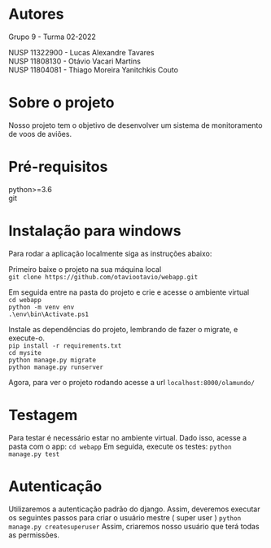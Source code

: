 # Autores

Grupo 9 - Turma 02-2022

NUSP 11322900 - Lucas Alexandre Tavares \
NUSP 11808130 - Otávio Vacari Martins \
NUSP 11804081 - Thiago Moreira Yanitchkis Couto

# Sobre o projeto

Nosso projeto tem o objetivo de desenvolver um sistema de monitoramento de voos de aviões.

# Pré-requisitos

python>=3.6 \
git

# Instalação para windows

Para rodar a aplicação localmente siga as instruções abaixo:

Primeiro baixe o projeto na sua máquina local\
```git clone https://github.com/otaviootavio/webapp.git```

Em seguida entre na pasta do projeto e crie e acesse o ambiente virtual \
```cd webapp```\
```python -m venv env```\
```.\env\bin\Activate.ps1```

Instale as dependências do projeto, lembrando de fazer o migrate, e execute-o.\
```pip install -r requirements.txt```\
```cd mysite```\
```python manage.py migrate```\
```python manage.py runserver```

Agora, para ver o projeto rodando acesse a url ```localhost:8000/olamundo/```

# Testagem

Para testar é necessário estar no ambiente virtual. Dado isso, acesse a pasta com o app:
```cd webapp```
Em seguida, execute os testes:
```python manage.py test```

# Autenticação

Utilizaremos a autenticação padrão do django. Assim, deveremos executar os seguintes passos para criar o usuário mestre ( super user )
```python manage.py createsuperuser```
Assim, criaremos nosso usuário que terá todas as permissões.
